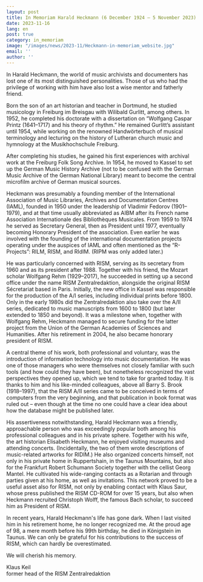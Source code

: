 ```yaml
---
layout: post
title: In Memoriam Harald Heckmann (6 December 1924 – 5 November 2023)
date: 2023-11-16
lang: en
post: true
category: in_memoriam
image: "/images/news/2023-11/Heckmann-in-memoriam_website.jpg"
email: ''
author: ''
---
```


In Harald Heckmann, the world of music archivists and documenters has lost one of its most distinguished personalities. Those of us who had the privilege of working with him have also lost a wise mentor and fatherly friend.

Born the son of an art historian and teacher in Dortmund, he studied musicology in Freiburg im Breisgau with Wilibald Gurlitt, among others. In 1952, he completed his doctorate with a dissertation on “Wolfgang Caspar Printz (1641–1717) and his theory of rhythm.” He remained Gurlitt’s assistant until 1954, while working on the renowned Handwörterbuch of musical terminology and lecturing on the history of Lutheran church music and hymnology at the Musikhochschule Freiburg.

After completing his studies, he gained his first experiences with archival work at the Freiburg Folk Song Archive. In 1954, he moved to Kassel to set up the German Music History Archive (not to be confused with the German Music Archive of the German National Library) meant to become the central microfilm archive of German musical sources.

Heckmann was presumably a founding member of the International Association of Music Libraries, Archives and Documentation Centres (IAML), founded in 1950 under the leadership of Vladimir Fedorov (1901–1979), and at that time usually abbreviated as AIBM after its French name Association Internationale des Bibliothèques Musicales. From 1959 to 1974 he served as Secretary General, then as President until 1977, eventually becoming Honorary President of the association. Even earlier he was involved with the founding of the international documentation projects operating under the auspices of IAML and often mentioned as the “R-Projects”: RILM, RISM, and RIdIM. (RIPM was only added later.)

He was particularly concerned with RISM, serving as its secretary from 1960 and as its president after 1988. Together with his friend, the Mozart scholar Wolfgang Rehm (1929–2017), he succeeded in setting up a second office under the name RISM Zentralredaktion, alongside the original RISM Sécretariat based in Paris. Initially, the new office in Kassel was responsible for the production of the A/I series, including individual prints before 1800. Only in the early 1980s did the Zentralredaktion also take over the A/II series, dedicated to music manuscripts from 1600 to 1800 (but later extended to 1850 and beyond). It was a milestone when, together with Wolfgang Rehm, Heckmann managed to secure funding for the latter project from the Union of the German Academies of Sciences and Humanities. After his retirement in 2004, he also became honorary president of RISM.

A central theme of his work, both professional and voluntary, was the introduction of information technology into music documentation. He was one of those managers who were themselves not closely familiar with such tools (and how could they have been), but nonetheless recognized the vast perspectives they opened up, which we tend to take for granted today. It is thanks to him and his like-minded colleagues, above all Barry S. Brook (1918–1997), that the RISM A/II series came to be conceived in terms of computers from the very beginning, and that publication in book format was ruled out – even though at the time no one could have a clear idea about how the database might be published later.

His assertiveness notwithstanding, Harald Heckmann was a friendly, approachable person who was exceedingly popular both among his professional colleagues and in his private sphere. Together with his wife, the art historian Elisabeth Heckmann, he enjoyed visiting museums and attending concerts. (Incidentally, the two of them wrote descriptions of music-related artworks for RIDIM.) He also organized concerts himself, not only in his private home in Ruppertshain, in the Taunus Mountains, but also for the Frankfurt Robert Schumann Society together with the cellist Georg Mantel. He cultivated his wide-ranging contacts as a Rotarian and through parties given at his home, as well as invitations. This network proved to be a useful asset also for RISM, not only by enabling contact with Klaus Saur, whose press published the RISM CD-ROM for over 15 years, but also when Heckmann recruited Christoph Wolff, the famous Bach scholar, to succeed him as President of RISM.

In recent years, Harald Heckmann's life has gone dark. When I last visited him in his retirement home, he no longer recognized me. At the proud age of 98, a mere month before his 99th birthday, he died in Königstein im Taunus. We can only be grateful for his contributions to the success of RISM, which can hardly be overestimated.

We will cherish his memory.

Klaus Keil\
former head of the RISM Zentralredaktion
